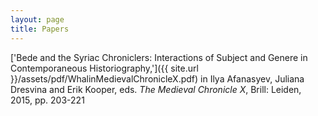 ```yaml
---
layout: page
title: Papers
---
```


['Bede and the Syriac Chroniclers: Interactions of Subject and Genere in Contemporaneous Historiography,']({{ site.url }}/assets/pdf/WhalinMedievalChronicleX.pdf) in Ilya Afanasyev, Juliana Dresvina and Erik Kooper, eds. *The Medieval Chronicle X*, Brill: Leiden, 2015, pp. 203-221
